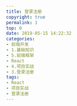 ```yaml
---
title: 登录注册
copyright: true
permalink: 1
top: 0
date: 2019-05-15 14:22:32
categories:
- 前端开发
- 1.基础知识
- 5.前端框架
- React
- 4.项目实战
- 3.登录注册
tags:
- React
- 项目实战
- 登录注册
---
```

